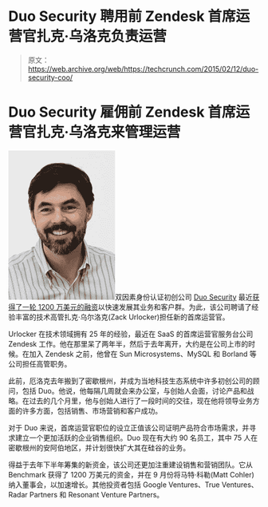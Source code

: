 # Duo Security 聘用前 Zendesk 首席运营官扎克·乌洛克负责运营 

> 原文：<https://web.archive.org/web/https://techcrunch.com/2015/02/12/duo-security-coo/>

# Duo Security 雇佣前 Zendesk 首席运营官扎克·乌洛克来管理运营

![zackurlocker2](img/744f42b1d3db54ab8e8011401edce6bc.png)双因素身份认证初创公司 [Duo Security](https://web.archive.org/web/20221209051520/https://www.duosecurity.com/) 最近[获得了一轮 1200 万美元的融资](https://web.archive.org/web/20221209051520/https://beta.techcrunch.com/2014/09/22/duo-security-12m-benchmark/)以快速发展其业务和客户群。为此，该公司聘请了经验丰富的技术高管扎克·乌尔洛克(Zack Urlocker)担任新的首席运营官。

Urlocker 在技术领域拥有 25 年的经验，最近在 SaaS 的首席运营官服务台公司 Zendesk 工作。他在那里呆了两年半，然后于去年离开，大约是在公司上市的时候。在加入 Zendesk 之前，他曾在 Sun Microsystems、MySQL 和 Borland 等公司担任高管职务。

此前，厄洛克去年搬到了密歇根州，并成为当地科技生态系统中许多初创公司的顾问，包括 Duo。他说，他每隔几周就会来办公室，与创始人会面，讨论产品和战略。在过去的几个月里，他与创始人进行了一段时间的交往，现在他将领导业务方面的许多方面，包括销售、市场营销和客户成功。

对于 Duo 来说，首席运营官职位的设立正值该公司证明产品符合市场需求，并寻求建立一个更加活跃的企业销售组织。Duo 现在有大约 90 名员工，其中 75 人在密歇根州的安阿伯地区，并计划很快扩大其在硅谷的业务。

得益于去年下半年筹集的新资金，该公司还更加注重建设销售和营销团队。它从 Benchmark 获得了 1200 万美元的资金，并在 9 月份将马特·科勒(Matt Cohler)纳入董事会，以加速增长。其他投资者包括 Google Ventures、True Ventures、Radar Partners 和 Resonant Venture Partners。